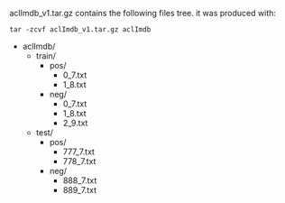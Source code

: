 aclImdb_v1.tar.gz contains the following files tree.
it was produced with:

```
tar -zcvf aclImdb_v1.tar.gz aclImdb
```

* aclImdb/
  * train/
    * pos/
      * 0_7.txt
      * 1_8.txt
    * neg/
      * 0_7.txt
      * 1_8.txt
      * 2_9.txt
  * test/
    * pos/
      * 777_7.txt
      * 778_7.txt
    * neg/
      * 888_7.txt
      * 889_7.txt
